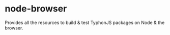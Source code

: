 # node-browser
Provides all the resources to build &amp; test TyphonJS packages on Node &amp; the browser.
